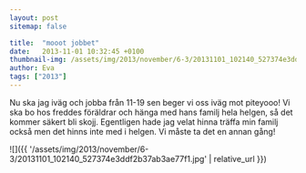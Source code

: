 ```yaml
---
layout: post
sitemap: false

title:  "mooot jobbet"
date:   2013-11-01 10:32:45 +0100
thumbnail-img: /assets/img/2013/november/6-3/20131101_102140_527374e3ddf2b37ab3ae77f1.jpg
author: Eva
tags: ["2013"]
---
```


Nu ska jag iväg och jobba från 11-19 sen beger vi oss iväg mot piteyooo! Vi ska bo hos freddes föräldrar och hänga med hans familj hela helgen, så det kommer säkert bli skojj. Egentligen hade jag velat hinna träffa min familj också men det hinns inte med i helgen.  Vi måste ta det en annan gång!

![]({{ '/assets/img/2013/november/6-3/20131101_102140_527374e3ddf2b37ab3ae77f1.jpg'  | relative_url }})

